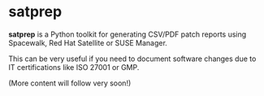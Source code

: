 satprep
=======

**satprep** is a Python toolkit for generating CSV/PDF patch reports using Spacewalk, Red Hat Satellite or SUSE Manager.

This can be very useful if you need to document software changes due to IT certifications like ISO 27001 or GMP.

(More content will follow very soon!)
